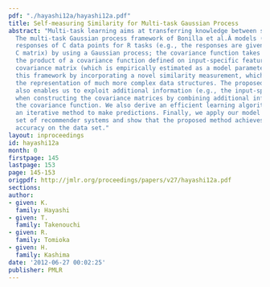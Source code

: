 ```yaml
---
pdf: "./hayashi12a/hayashi12a.pdf"
title: Self-measuring Similarity for Multi-task Gaussian Process
abstract: "Multi-task learning aims at transferring knowledge between similar tasks.
  The multi-task Gaussian process framework of Bonilla et al.Â models (incomplete)
  responses of C data points for R tasks (e.g., the responses are given by an R Ã\x97
  C matrix) by using a Gaussian process; the covariance function takes its form as
  the product of a covariance function defined on input-specific features and an inter-task
  covariance matrix (which is empirically estimated as a model parameter). We extend
  this framework by incorporating a novel similarity measurement, which allows for
  the representation of much more complex data structures. The proposed framework
  also enables us to exploit additional information (e.g., the input-specific features)
  when constructing the covariance matrices by combining additional information with
  the covariance function. We also derive an efficient learning algorithm which uses
  an iterative method to make predictions. Finally, we apply our model to a real data
  set of recommender systems and show that the proposed method achieves the best prediction
  accuracy on the data set."
layout: inproceedings
id: hayashi12a
month: 0
firstpage: 145
lastpage: 153
page: 145-153
origpdf: http://jmlr.org/proceedings/papers/v27/hayashi12a.pdf
sections: 
author:
- given: K.
  family: Hayashi
- given: T.
  family: Takenouchi
- given: R.
  family: Tomioka
- given: H.
  family: Kashima
date: '2012-06-27 00:02:25'
publisher: PMLR
---
```

